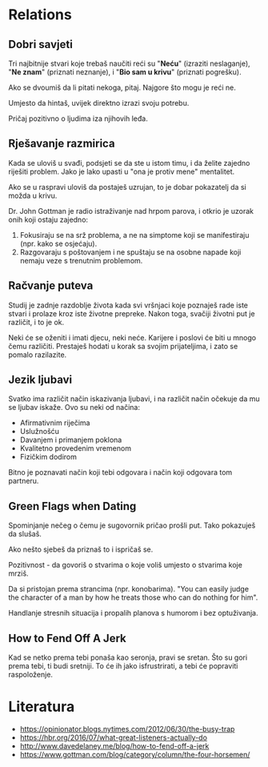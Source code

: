 # Relations

## Dobri savjeti

Tri najbitnije stvari koje trebaš naučiti reći su "**Neću**" (izraziti neslaganje), "**Ne znam**" (priznati neznanje), i "**Bio sam u krivu**" (priznati pogrešku).

Ako se dvoumiš da li pitati nekoga, pitaj. Najgore što mogu je reći ne.

Umjesto da hintaš, uvijek direktno izrazi svoju potrebu.

Pričaj pozitivno o ljudima iza njihovih leđa.

## Rješavanje razmirica

Kada se uloviš u svađi, podsjeti se da ste u istom timu, i da želite zajedno riješiti problem. Jako je lako upasti u "ona je protiv mene" mentalitet.

Ako se u raspravi uloviš da postaješ uzrujan, to je dobar pokazatelj da si možda u krivu.

Dr. John Gottman je radio istraživanje nad hrpom parova, i otkrio je uzorak onih koji ostaju zajedno:
1. Fokusiraju se na srž problema, a ne na simptome koji se manifestiraju (npr. kako se osjećaju).
2. Razgovaraju s poštovanjem i ne spuštaju se na osobne napade koji nemaju veze s trenutnim problemom.

## Račvanje puteva

Studij je zadnje razdoblje života kada svi vršnjaci koje poznaješ rade iste stvari i prolaze kroz iste životne prepreke. Nakon toga, svačiji životni put je različit, i to je ok.

Neki će se oženiti i imati djecu, neki neće. Karijere i poslovi će biti u mnogo čemu različiti. Prestaješ hodati u korak sa svojim prijateljima, i zato se pomalo razilazite.

## Jezik ljubavi

Svatko ima različit način iskazivanja ljubavi, i na različit način očekuje da mu se ljubav iskaže. Ovo su neki od načina:
* Afirmativnim riječima
* Uslužnošću
* Davanjem i primanjem poklona
* Kvalitetno provedenim vremenom
* Fizičkim dodirom

Bitno je poznavati način koji tebi odgovara i način koji odgovara tom partneru.

## Green Flags when Dating

Spominjanje nečeg o čemu je sugovornik pričao prošli put. Tako pokazuješ da slušaš.

Ako nešto sjebeš da priznaš to i ispričaš se.

Pozitivnost - da govoriš o stvarima o koje voliš umjesto o stvarima koje mrziš.

Da si pristojan prema strancima (npr. konobarima). "You can easily judge the character of a man by how he treats those who can do nothing for him".

Handlanje stresnih situacija i propalih planova s humorom i bez optuživanja.

## How to Fend Off A Jerk

Kad se netko prema tebi ponaša kao seronja, pravi se sretan. Što su gori prema tebi, ti budi sretniji. To će ih jako isfrustrirati, a tebi će popraviti raspoloženje.

# Literatura

* https://opinionator.blogs.nytimes.com/2012/06/30/the-busy-trap
* https://hbr.org/2016/07/what-great-listeners-actually-do
* http://www.davedelaney.me/blog/how-to-fend-off-a-jerk
* https://www.gottman.com/blog/category/column/the-four-horsemen/

